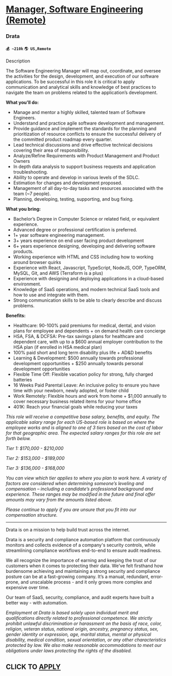 # [Manager, Software Engineering (Remote)](https://www.remotewlb.com/apply/manager-software-engineering-remote-71608)  
### Drata  
#### `💰 ~210k` `🌎 US,Remote`  

Description

The Software Engineering Manager will map out, coordinate, and oversee the activities for the design, development, and execution of our software applications. To be successful in this role it is critical to apply communication and analytical skills and knowledge of best practices to navigate the team on problems related to the application’s development.

**What you'll do:**

  * Manage and mentor a highly skilled, talented team of Software Engineers.
  * Understand and practice agile software development and management.
  * Provide guidance and implement the standards for the planning and prioritization of resource conflicts to ensure the successful delivery of the committed product roadmap every quarter.
  * Lead technical discussions and drive effective technical decisions covering their area of responsibility.
  * Analyze/Refine Requirements with Product Management and Product Owners
  * In depth data analysis to support business requests and application troubleshooting.
  * Ability to operate and develop in various levels of the SDLC.
  * Estimation for changes and development proposed.
  * Management of all day-to-day tasks and resources associated with the team (~7 people).
  * Planning, developing, testing, supporting, and bug fixing.

**What you bring:**

  * Bachelor’s Degree in Computer Science or related field, or equivalent experience.
  * Advanced degree or professional certification is preferred.
  * 1+ year software engineering management.
  * 3+ years experience on end user facing product development
  * 6+ years experience designing, developing and delivering software products.
  * Working experience with HTML and CSS including how to working around browser quirks
  * Experience with React, Javascript, TypeScript, NodeJS, OOP, TypeORM, MySQL, Git, and AWS (Terraform is a plus)
  * Experience with designing and deploying applications in a cloud-based environment.
  * Knowledge of SaaS operations, and modern technical SaaS tools and how to use and integrate with them.
  * Strong communication skills to be able to clearly describe and discuss problems.

**Benefits:**

  * Healthcare: 90-100% paid premiums for medical, dental, and vision plans for employee and dependents + on demand health care concierge
  * HSA, FSA, & DCFSA: Pre-tax savings plans for healthcare and dependent care, with up to a $600 annual employer contribution to the HSA plan (if enrolled in HSA medical plan)
  * 100% paid short and long term disability plus life + AD&D benefits
  * Learning & Development: $500 annually towards professional development opportunities + $250 annually towards personal development opportunities
  * Flexible Time Off: Flexible vacation policy for strong, fully charged batteries
  * 16 Weeks Paid Parental Leave: An inclusive policy to ensure you have time with your newborn, newly adopted, or foster child
  * Work Remotely: Flexible hours and work from home + $1,000 annually to cover necessary business related items for your home office
  * 401K: Reach your financial goals while reducing your taxes

_This role will receive a competitive base salary, benefits, and equity. The applicable salary range for each US-based role is based on where the employee works and is aligned to one of 3 tiers based on the cost of labor for that geographic area. The expected salary ranges for this role are set forth below._

_Tier 1: $170,000 - $210,000_

_Tier 2: $153,000 - $189,000_

_Tier 3: $136,000 - $168,000_

_You can view which tier applies to where you plan to_ _work here. A_ _variety of factors are considered when determining someone’s leveling and compensation – including a candidate’s professional background and experience. These ranges may be modified in the future and final offer amounts may vary from the amounts listed above._

_Please continue to apply if you are unsure that you fit into our compensation structure._

* * *

Drata is on a mission to help build trust across the internet.

Drata is a security and compliance automation platform that continuously monitors and collects evidence of a company's security controls, while streamlining compliance workflows end-to-end to ensure audit readiness.

We all recognize the importance of earning and keeping the trust of our customers when it comes to protecting their data. We've felt firsthand how burdensome achieving and maintaining a strong security and compliance posture can be at a fast-growing company. It’s a manual, redundant, error-prone, and unscalable process - and it only grows more complex and expensive over time.

Our team of SaaS, security, compliance, and audit experts have built a better way - with automation.

_Employment at Drata is based solely upon individual merit and qualifications directly related to professional competence. We strictly prohibit unlawful discrimination or harassment on the basis of race, color, religion, veteran status, national origin, ancestry, pregnancy status, sex, gender identity or expression, age, marital status, mental or physical disability, medical condition, sexual orientation, or any other characteristics protected by law. We also make reasonable accommodations to meet our obligations under laws protecting the rights of the disabled._

  
## CLICK TO [APPLY](https://www.remotewlb.com/apply/manager-software-engineering-remote-71608)

